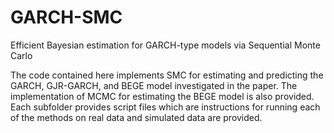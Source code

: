 # GARCH-SMC
Efficient Bayesian estimation for GARCH-type models via Sequential Monte Carlo

The code contained here implements SMC for estimating and predicting the GARCH, GJR-GARCH, and BEGE model investigated in the paper. The implementation of MCMC for estimating the BEGE model is also provided.  
Each subfolder provides script files which are instructions for running each of the methods on real data and simulated data are provided.  
